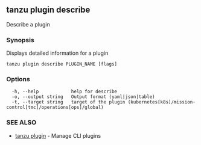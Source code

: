## tanzu plugin describe

Describe a plugin

### Synopsis

Displays detailed information for a plugin

```
tanzu plugin describe PLUGIN_NAME [flags]
```

### Options

```
  -h, --help            help for describe
  -o, --output string   Output format (yaml|json|table)
  -t, --target string   target of the plugin (kubernetes[k8s]/mission-control[tmc]/operations[ops]/global)
```

### SEE ALSO

* [tanzu plugin](tanzu_plugin.md)	 - Manage CLI plugins

